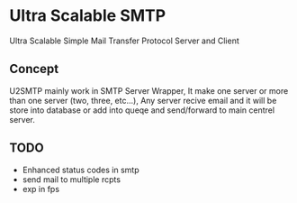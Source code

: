 # Ultra Scalable SMTP
Ultra Scalable Simple Mail Transfer Protocol Server and Client

## Concept
U2SMTP mainly work in SMTP Server Wrapper, It make one server or more than one server (two, three, etc...), Any server recive email and it will be store into database or add into queqe and send/forward to main centrel server.

## TODO
- Enhanced status codes in smtp
- send mail to multiple rcpts
- exp in fps